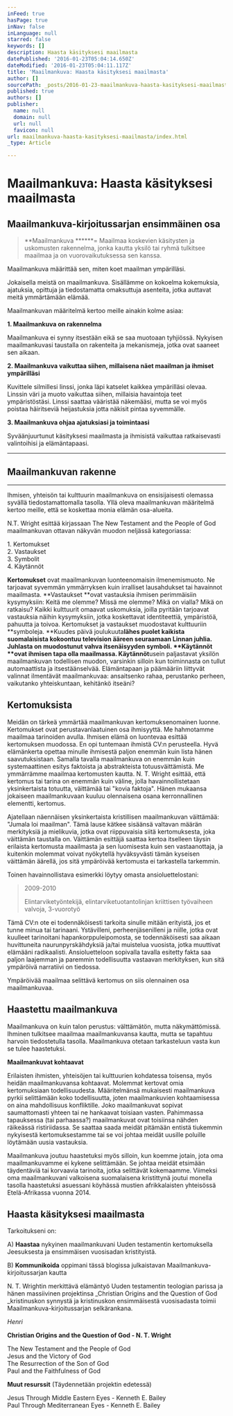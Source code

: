 ```yaml
---
inFeed: true
hasPage: true
inNav: false
inLanguage: null
starred: false
keywords: []
description: Haasta käsityksesi maailmasta
datePublished: '2016-01-23T05:04:14.650Z'
dateModified: '2016-01-23T05:04:11.117Z'
title: 'Maailmankuva: Haasta käsityksesi maailmasta'
author: []
sourcePath: _posts/2016-01-23-maailmankuva-haasta-kasityksesi-maailmasta.md
published: true
authors: []
publisher:
  name: null
  domain: null
  url: null
  favicon: null
url: maailmankuva-haasta-kasityksesi-maailmasta/index.html
_type: Article

---
```

# Maailmankuva: Haasta käsityksesi maailmasta

## Maailmankuva-kirjoitussarjan ensimmäinen osa

> **Maailmankuva ******= Maailmaa koskevien käsitysten ja uskomusten rakennelma, jonka kautta yksilö tai ryhmä tulkitsee maailmaa ja on vuorovaikutuksessa sen kanssa.

Maailmankuva määrittää sen, miten koet maailman ympärilläsi. 

Jokaisella meistä on maailmankuva. Sisällämme on kokoelma kokemuksia, ajatuksia, opittuja ja tiedostamatta omaksuttuja asenteita, jotka auttavat meitä ymmärtämään elämää.

Maailmankuvan määritelmä kertoo meille ainakin kolme asiaa:

**1\. Maailmankuva on rakennelma**

Maailmankuva ei synny itsestään eikä se saa muotoaan tyhjiössä. Nykyisen maailmankuvasi taustalla on rakenteita ja mekanismeja, jotka ovat saaneet sen aikaan.

**2\. Maailmankuva vaikuttaa siihen, millaisena näet maailman ja ihmiset ympärilläsi**

Kuvittele silmillesi linssi, jonka läpi katselet kaikkea ympärilläsi olevaa. Linssin väri ja muoto vaikuttaa siihen, millaisia havaintoja teet ympäristöstäsi. Linssi saattaa vääristää näkemääsi, mutta se voi myös poistaa häiritseviä heijastuksia jotta näkisit pintaa syvemmälle. 

[][0]

**3\. Maailmankuva ohjaa ajatuksiasi ja toimintaasi**

Syväänjuurtunut käsityksesi maailmasta ja ihmisistä vaikuttaa ratkaisevasti valintoihisi ja elämäntapaasi.

****

## Maailmankuvan rakenne

****

Ihmisen, yhteisön tai kulttuurin maailmankuva on ensisijaisesti olemassa syvällä tiedostamattomalla tasolla. Yllä oleva maailmankuvan määritelmä kertoo meille, että se koskettaa monia elämän osa-alueita.

N.T. Wright esittää kirjassaan The New Testament and the People of God maailmankuvan ottavan näkyvän muodon neljässä kategoriassa:

1\. Kertomukset   
2\. Vastaukset  
3\. Symbolit  
4\. Käytännöt

**Kertomukset** ovat maailmankuvan luonteenomaisin ilmenemismuoto. Ne tarjoavat syvemmän ymmärryksen kuin irralliset lausahdukset tai havainnot maailmasta. **Vastaukset **ovat vastauksia ihmisen perimmäisiin kysymyksiin: Keitä me olemme? Missä me olemme? Mikä on vialla? Mikä on ratkaisu? Kaikki kulttuurit omaavat uskomuksia, joilla pyritään tarjoavat vastauksia näihin kysymyksiin, jotka koskettavat identiteettiä, ympäristöä, pahuutta ja toivoa. Kertomukset ja vastaukset muodostavat kulttuuriin **symboleja. **Kuudes päivä joulukuuta****lähes puolet kaikista suomalaisista kokoontuu television ääreen seuraamaan Linnan juhlia. Juhlasta on muodostunut vahva itsenäisyyden symboli. **Käytännöt **ovat ihmisen tapa olla maailmassa. Käytännöt****usein paljastavat yksilön maailmankuvan todellisen muodon, varsinkin silloin kun toiminnasta on tullut automaattista ja itsestäänselvää.  Elämäntapaan ja päämääriin liittyvät valinnat ilmentävät maailmankuvaa: ansaitsenko rahaa, perustanko perheen, vaikutanko yhteiskuntaan, kehitänkö itseäni?

## Kertomuksista

Meidän on tärkeä ymmärtää maailmankuvan kertomuksenomainen luonne. Kertomukset ovat perustavanlaatuinen osa ihmisyyttä. Me hahmotamme maailmaa tarinoiden avulla. Ihmisen elämä on luontevaa esittää kertomuksen muodossa. En opi tuntemaan ihmistä CV:n perusteella. Hyvä elämänkerta opettaa minulle ihmisestä paljon enemmän kuin lista hänen saavutuksistaan. Samalla tavalla maailmankuva on enemmän kuin systemaattinen esitys faktoista ja abstrakteista totuusväittämistä. Me ymmärrämme maailmaa kertomusten kautta. N. T. Wright esittää, että kertomus tai tarina on enemmän kuin väline, jolla havainnollistetaan yksinkertaista totuutta, väittämää tai "kovia faktoja". Hänen mukaansa jokaiseen maailmankuvaan kuuluu olennaisena osana kerronnallinen elementti, kertomus.

Ajatellaan näennäisen yksinkertaista kristillisen maailmankuvan väittämää: "Jumala loi maailman". Tämä lause kätkee sisäänsä valtavan määrän merkityksiä ja mielikuvia, jotka ovat riippuvaisia siitä kertomuksesta, joka väittämän taustalla on. Väittämän esittäjä saattaa kertoa itselleen täysin erilaista kertomusta maailmasta ja sen luomisesta kuin sen vastaanottaja, ja kuitenkin molemmat voivat nyökytellä hyväksyvästi tämän kyseisen väittämän äärellä, jos sitä ympäröivää kertomusta ei tarkastella tarkemmin.

Toinen havainnollistava esimerkki löytyy omasta ansioluettelostani:

> 2009-2010 
> 
> Elintarviketyöntekijä, elintarviketuotantolinjan kriittisen työvaiheen valvoja, 3-vuorotyö

Tämä CV:n ote ei todennäköisesti tarkoita sinulle mitään erityistä, jos et tunne minua tai tarinaani. Ystävilleni, perheenjäsenilleni ja niille, jotka ovat kuulleet tarinoitani hapankorppuleipomosta, se todennäköisesti saa aikaan huvittuneita naurunpyrskähdyksiä ja/tai muistelua vuosista, jotka muuttivat elämääni radikaalisti. Ansioluetteloon sopivalla tavalla esitetty fakta saa paljon laajemman ja paremmin todellisuutta vastaavan merkityksen, kun sitä ympäröivä narratiivi on tiedossa.

Ympäröivää maailmaa selittävä kertomus on siis olennainen osa maailmankuvaa. 

## Haastettu maailmankuva

Maailmankuva on kuin talon perustus: välttämätön, mutta näkymättömissä. Ihminen tulkitsee maailmaa maailmankuvansa kautta, mutta se tapahtuu harvoin tiedostetulla tasolla. Maailmankuva otetaan tarkasteluun vasta kun se tulee haastetuksi. 

**Maailmankuvat kohtaavat**

Erilaisten ihmisten, yhteisöjen tai kulttuurien kohdatessa toisensa, myös heidän maailmankuvansa kohtaavat. Molemmat kertovat omia kertomuksiaan todellisuudesta. Määritelmänsä mukaisesti maailmankuva pyrkii selittämään koko todellisuutta, joten maailmankuvien kohtaamisessa on aina mahdollisuus konfliktille. Joko maailmankuvat sopivat saumattomasti yhteen tai ne hankaavat toisiaan vasten. Pahimmassa tapauksessa (tai parhaassa?) maailmankuvat ovat toisiinsa nähden räikeässä ristiriidassa. Se saattaa saada meidät pitämään entistä tiukemmin nykyisestä kertomuksestamme tai se voi johtaa meidät uusille poluille löytämään uusia vastauksia.

Maailmankuva joutuu haastetuksi myös silloin, kun koemme jotain, jota oma maailmankuvamme ei kykene selittämään. Se johtaa meidät etsimään täydentäviä tai korvaavia tarinoita, jotka selittävät kokemaamme. Viimeksi oma maailmankuvani valkoisena suomalaisena kristittynä joutui monella tasolla haastetuksi asuessani köyhässä mustien afrikkalaisten yhteisössä Etelä-Afrikassa vuonna 2014\. 

## Haasta käsityksesi maailmasta

Tarkoitukseni on: 

A) **Haastaa** nykyinen maailmankuvani Uuden testamentin kertomuksella Jeesuksesta ja ensimmäisen vuosisadan kristityistä. 

B) **Kommunikoida** oppimani tässä blogissa julkaistavan Maailmankuva-kirjoitussarjan kautta

N. T. Wrightin merkittävä elämäntyö Uuden testamentin teologian parissa ja hänen massiivinen projektinsa _Christian Origins and the Question of God _kristinuskon synnystä ja kristinuskon ensimmäisestä vuosisadasta toimii Maailmankuva-kirjoitussarjan selkärankana.

_Henri_

**Christian Origins and the Question of God - N. T. Wright**

The New Testament and the People of God  
Jesus and the Victory of God  
The Resurrection of the Son of God  
Paul and the Faithfulness of God

**Muut resurssit** (Täydennetään projektin edetessä)

Jesus Through Middle Eastern Eyes - Kenneth E. Bailey  
Paul Through Mediterranean Eyes - Kenneth E. Bailey

[0]: https://fi.wikipedia.org/wiki/Aurinkolasit